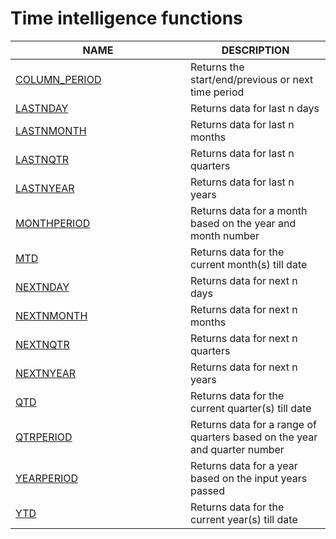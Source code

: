 # Time intelligence functions

<table><thead><tr><th width="264">NAME</th><th>DESCRIPTION</th></tr></thead><tbody><tr><td><a href="column_period.md">COLUMN_PERIOD</a></td><td>Returns the start/end/previous or next time period</td></tr><tr><td><a href="lastnday.md">LASTNDAY</a></td><td>Returns data for last n days</td></tr><tr><td><a href="lastnmonth.md">LASTNMONTH</a></td><td>Returns data for last n months</td></tr><tr><td><a href="lastnqtr.md">LASTNQTR</a></td><td>Returns data for last n quarters</td></tr><tr><td><a href="lastnyear.md">LASTNYEAR</a></td><td>Returns data for last n years</td></tr><tr><td><a href="monthperiod.md">MONTHPERIOD</a></td><td>Returns data for a month based on the year and month number</td></tr><tr><td><a href="mtd.md">MTD</a></td><td>Returns data for the current month(s) till date </td></tr><tr><td><a href="nextnday.md">NEXTNDAY</a></td><td>Returns data for next n days</td></tr><tr><td><a href="nextnmonth.md">NEXTNMONTH</a></td><td>Returns data for next n months</td></tr><tr><td><a href="nextnqtr.md">NEXTNQTR</a></td><td>Returns data for next n quarters</td></tr><tr><td><a href="nextnyear.md">NEXTNYEAR</a></td><td>Returns data for next n years</td></tr><tr><td><a href="qtd.md">QTD</a></td><td>Returns data for the current quarter(s) till date</td></tr><tr><td><a href="qtrperiod.md">QTRPERIOD</a></td><td>Returns data for a range of quarters based on the year and quarter number</td></tr><tr><td><a href="yearperiod.md">YEARPERIOD</a></td><td>Returns data for a year based on the input years passed</td></tr><tr><td><a href="ytd.md">YTD</a></td><td>Returns data for the current year(s) till date</td></tr></tbody></table>
